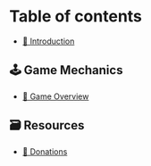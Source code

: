 # Table of contents

* [🍕 Introduction](README.md)

## 🕹️ Game Mechanics

* [📐 Game Overview](game-mechanics/game-overview.md)

## 🗃️ Resources

* [🙏 Donations](resources/donations.md)
